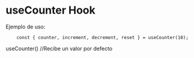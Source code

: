# useCounter Hook

Ejemplo de uso:

```
    const { counter, increment, decrement, reset } = useCounter(10);

```

useCounter() //Recibe un valor por defecto